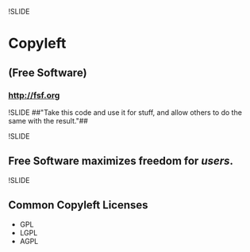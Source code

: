 !SLIDE
# Copyleft #
## (Free Software) ##
### http://fsf.org ###

!SLIDE
##"Take this code and use it for stuff, and allow others to do the same with the result."##

!SLIDE
## Free Software maximizes freedom for *users*. ##

!SLIDE
## Common Copyleft Licenses ##

* GPL
* LGPL
* AGPL

